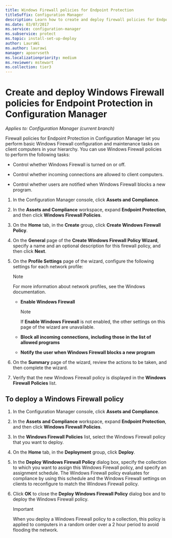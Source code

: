```yaml
---
title: Windows Firewall policies for Endpoint Protection
titleSuffix: Configuration Manager
description: Learn how to create and deploy firewall policies for Endpoint Protection in System Center 2012 Configuration Manager.
ms.date: 03/07/2017
ms.service: configuration-manager
ms.subservice: protect
ms.topic: install-set-up-deploy
author: LauraWi
ms.author: laurawi
manager: apoorvseth
ms.localizationpriority: medium
ms.reviewer: mstewart
ms.collection: tier3
---
```

# Create and deploy Windows Firewall policies for Endpoint Protection in Configuration Manager

*Applies to: Configuration Manager (current branch)*

Firewall policies for Endpoint Protection in Configuration Manager let you perform basic Windows Firewall configuration and maintenance tasks on client computers in your hierarchy. You can use Windows Firewall policies to perform the following tasks:

-   Control whether Windows Firewall is turned on or off.

-   Control whether incoming connections are allowed to client computers.

-   Control whether users are notified when Windows Firewall blocks a new program.

1.  In the Configuration Manager console, click **Assets and Compliance**.

2.  In the **Assets and Compliance** workspace, expand **Endpoint Protection**, and then click **Windows Firewall Policies**.

3.  On the **Home** tab, in the **Create** group, click **Create Windows Firewall Policy**.

4.  On the **General** page of the **Create Windows Firewall Policy Wizard**, specify a name and an optional description for this firewall policy, and then click **Next**.

5.  On the **Profile Settings** page of the wizard, configure the following settings for each network profile:

    > [!NOTE]
    >  For more information about network profiles, see the Windows documentation.

    -   **Enable Windows Firewall**

        > [!NOTE]
        >  If **Enable Windows Firewall** is not enabled, the other settings on this page of the wizard are unavailable.

    -   **Block all incoming connections, including those in the list of allowed programs**

    -   **Notify the user when Windows Firewall blocks a new program**

6.  On the **Summary** page of the wizard, review the actions to be taken, and then complete the wizard.

7.  Verify that the new Windows Firewall policy is displayed in the **Windows Firewall Policies** list.

##  <a name="BKMK_Assign"></a> To deploy a Windows Firewall policy

1.  In the Configuration Manager console, click **Assets and Compliance**.

2.  In the **Assets and Compliance** workspace, expand **Endpoint Protection**, and then click **Windows Firewall Policies**.

3.  In the **Windows Firewall Policies** list, select the Windows Firewall policy that you want to deploy.

4.  On the **Home** tab, in the **Deployment** group, click **Deploy**.

5.  In the **Deploy Windows Firewall Policy** dialog box, specify the collection to which you want to assign this Windows Firewall policy, and specify an assignment schedule. The Windows Firewall policy evaluates for compliance by using this schedule and the Windows Firewall settings on clients to reconfigure to match the Windows Firewall policy.

6.  Click **OK** to close the **Deploy Windows Firewall Policy** dialog box and to deploy the Windows Firewall policy.

    > [!IMPORTANT]
    >  When you deploy a Windows Firewall policy to a collection, this policy is applied to computers in a random order over a 2 hour period to avoid flooding the network.
